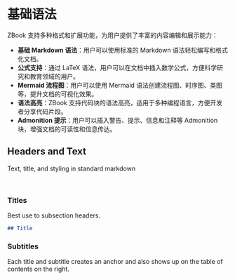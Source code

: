 # 基础语法

ZBook 支持多种格式和扩展功能，为用户提供了丰富的内容编辑和展示能力：

- **基础 Markdown 语法**：用户可以使用标准的 Markdown 语法轻松编写和格式化文档。
- **公式支持**：通过 LaTeX 语法，用户可以在文档中插入数学公式，方便科学研究和教育领域的用户。
- **Mermaid 流程图**：用户可以使用 Mermaid 语法创建流程图、时序图、类图等，提升文档的可视化效果。
- **语法高亮**：ZBook 支持代码块的语法高亮，适用于多种编程语言，方便开发者分享代码片段。
- **Admonition 提示**：用户可以插入警告、提示、信息和注释等 Admonition 块，增强文档的可读性和信息传达。

## Headers and Text

Text, title, and styling in standard markdown

​

### Titles

Best use to subsection headers.

```markdown
## Title
```

### Subtitles

Each title and subtitle creates an anchor and also shows up on the table of contents on the right.

​
